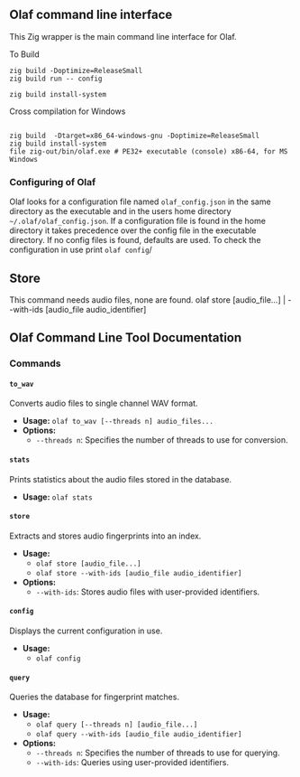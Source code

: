 ## Olaf command line interface

This Zig wrapper is the main command line interface for Olaf. 

To Build
````
zig build -Doptimize=ReleaseSmall
zig build run -- config

zig build install-system

````

Cross compilation for Windows

````

zig build  -Dtarget=x86_64-windows-gnu -Doptimize=ReleaseSmall
zig build install-system
file zig-out/bin/olaf.exe # PE32+ executable (console) x86-64, for MS Windows
````

### Configuring of Olaf

Olaf looks for a configuration file named `olaf_config.json` in the same directory as the executable and in the users home directory `~/.olaf/olaf_config.json`. If a configuration file is found in the home directory it takes precedence over the config file in the executable directory. If no config files is found, defaults are used. 
To check the configuration in use print `olaf config`/


## Store 


This command needs audio files, none are found.
olaf store [audio_file...] | --with-ids [audio_file audio_identifier]

## Olaf Command Line Tool Documentation

### Commands

#### `to_wav`
Converts audio files to single channel WAV format.
- **Usage:** `olaf to_wav [--threads n] audio_files...`
- **Options:**
    - `--threads n`: Specifies the number of threads to use for conversion.

#### `stats`

Prints statistics about the audio files stored in the database.
- **Usage:** `olaf stats`

#### `store`

Extracts and stores audio fingerprints into an index.
- **Usage:** 
    - `olaf store [audio_file...]`
    - `olaf store --with-ids [audio_file audio_identifier]`
- **Options:**
    - `--with-ids`: Stores audio files with user-provided identifiers.

#### `config`
Displays the current configuration in use.
- **Usage:** 
    - `olaf config`

#### `query`
Queries the database for fingerprint matches.
- **Usage:** 
    - `olaf query [--threads n] [audio_file...]`
    - `olaf query --with-ids [audio_file audio_identifier]`
- **Options:**
    - `--threads n`: Specifies the number of threads to use for querying.
    - `--with-ids`: Queries using user-provided identifiers.